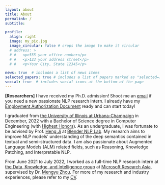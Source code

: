```yaml
---
layout: about
title: About
permalink: /
subtitle: 

profile:
  align: right
  image: my_pic.jpg
  image_circular: false # crops the image to make it circular
  # address: >
  # #   <p>555 your office number</p>
  # #   <p>123 your address street</p>
  # #   <p>Your City, State 12345</p>

news: true  # includes a list of news items
selected_papers: true # includes a list of papers marked as "selected={true}"
social: true  # includes social icons at the bottom of the page
---
```

**\[Researchers\]** I have received my Ph.D. admission! Shoot me an [email](mailto:jx17@illinois.edu) if you need a new passionate NLP research intern. I already have my [Employment Authorization Document](https://www.uscis.gov/working-in-the-united-states/students-and-exchange-visitors/optional-practical-training-opt-for-f-1-students) ready and can start today!

I graduated from [the University of Illinois at Urbana-Champaign](https://illinois.edu/) in December, 2022 with a Bachelor of Science degree in Computer Engineering (with [Highest Honors](https://ece.illinois.edu/academics/ugrad/honors-programs)). As an undergraduate, I was fortunate to be advised by Prof. [Heng Ji](http://blender.cs.illinois.edu/hengji.html) at [Blender NLP Lab](http://blender.cs.illinois.edu/index.html). My research aims to improve NLP models' understanding of the deep semantics contained in textual and semi-structured data. I am also passionate about Augmented Language Models (ALM) related fields, such as Reasoning, Knowledge Patching, and Interpretable NLP.

From June 2021 to July 2022, I worked as a full-time NLP research intern at [the Data, Knowledge, and Intelligence group](https://www.microsoft.com/en-us/research/group/data-knowledge-intelligence/) at [Microsoft Research Asia](https://www.microsoft.com/en-us/research/lab/microsoft-research-asia/), supervised by Dr. [Mengyu Zhou](https://www.microsoft.com/en-us/research/people/mezho/). For more of my research and industry experiences, please refer to my [CV](https://liamjxu.github.io/assets/pdf/JialiangXu%20CV%202022.12.19.pdf).

